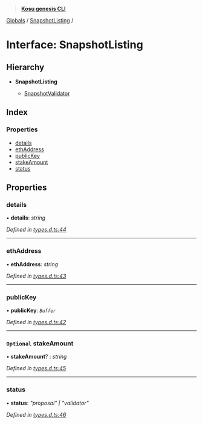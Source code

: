 > **[Kosu genesis CLI](../README.md)**

[Globals](../globals.md) / [SnapshotListing](snapshotlisting.md) /

# Interface: SnapshotListing

## Hierarchy

-   **SnapshotListing**

    -   [SnapshotValidator](snapshotvalidator.md)

## Index

### Properties

-   [details](snapshotlisting.md#details)
-   [ethAddress](snapshotlisting.md#ethaddress)
-   [publicKey](snapshotlisting.md#publickey)
-   [stakeAmount](snapshotlisting.md#optional-stakeamount)
-   [status](snapshotlisting.md#status)

## Properties

### details

• **details**: _string_

_Defined in [types.d.ts:44](https://github.com/ParadigmFoundation/kosu-monorepo/blob/9b95ef82/packages/kosu-genesis-cli/src/types.d.ts#L44)_

---

### ethAddress

• **ethAddress**: _string_

_Defined in [types.d.ts:43](https://github.com/ParadigmFoundation/kosu-monorepo/blob/9b95ef82/packages/kosu-genesis-cli/src/types.d.ts#L43)_

---

### publicKey

• **publicKey**: _`Buffer`_

_Defined in [types.d.ts:42](https://github.com/ParadigmFoundation/kosu-monorepo/blob/9b95ef82/packages/kosu-genesis-cli/src/types.d.ts#L42)_

---

### `Optional` stakeAmount

• **stakeAmount**? : _string_

_Defined in [types.d.ts:45](https://github.com/ParadigmFoundation/kosu-monorepo/blob/9b95ef82/packages/kosu-genesis-cli/src/types.d.ts#L45)_

---

### status

• **status**: _"proposal" | "validator"_

_Defined in [types.d.ts:46](https://github.com/ParadigmFoundation/kosu-monorepo/blob/9b95ef82/packages/kosu-genesis-cli/src/types.d.ts#L46)_
